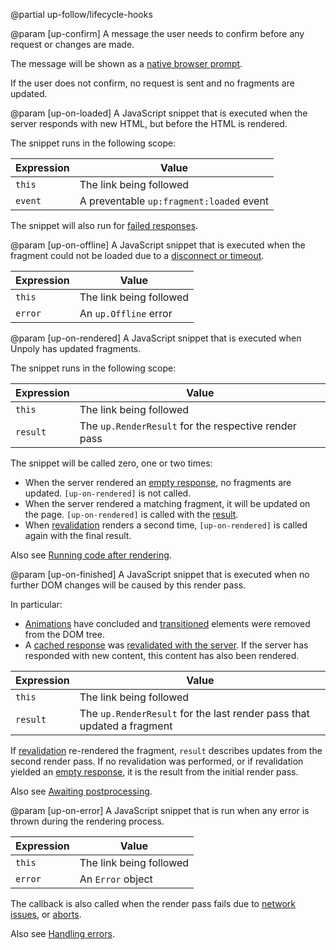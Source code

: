 @partial up-follow/lifecycle-hooks

@param [up-confirm]
  A message the user needs to confirm before any request or changes are made.

  The message will be shown as a [native browser prompt](https://developer.mozilla.org/en-US/docs/Web/API/Window/prompt).

  If the user does not confirm, no request is sent and no fragments are updated.

@param [up-on-loaded]
  A JavaScript snippet that is executed when the server responds with new HTML,
  but before the HTML is rendered.

  The snippet runs in the following scope:

  | Expression | Value                                         |
  |------------|-----------------------------------------------|
  | `this`     | The link being followed                       |
  | `event`    | A preventable `up:fragment:loaded` event      |

  The snippet will also run for [failed responses](/failed-responses).

@param [up-on-offline]
  A JavaScript snippet that is executed when the fragment could not be loaded
  due to a [disconnect or timeout](/network-issues).

  | Expression | Value                                         |
  |------------|-----------------------------------------------|
  | `this`     | The link being followed                       |
  | `error`    | An `up.Offline` error                         |

@param [up-on-rendered]
  A JavaScript snippet that is executed when Unpoly has updated fragments.

  The snippet runs in the following scope:

  | Expression | Value                                                |
  |------------|------------------------------------------------------|
  | `this`     | The link being followed                              |
  | `result`   | The `up.RenderResult` for the respective render pass |

  The snippet will be called zero, one or two times:

  - When the server rendered an [empty response](/skipping-rendering#rendering-nothing), no fragments are updated. `[up-on-rendered]` is not called.
  - When the server rendered a matching fragment, it will be updated on the page. `[up-on-rendered]` is called with the [result](/up.RenderResult).
  - When [revalidation](/caching#revalidation) renders a second time, `[up-on-rendered]` is called again with the final result.

  Also see [Running code after rendering](/render-lifecycle#running-code-after-rendering).

@param [up-on-finished]
  A JavaScript snippet that is executed when no further DOM changes will be caused by this render pass.

  In particular:

  - [Animations](/up.motion) have concluded and [transitioned](/up-transition) elements were removed from the DOM tree.
  - A [cached response](#up-cache) was [revalidated with the server](/caching#revalidation).
    If the server has responded with new content, this content has also been rendered.

  | Expression | Value                                                                  |
  |------------|------------------------------------------------------------------------|
  | `this`     | The link being followed                                                |
  | `result`   | The `up.RenderResult` for the last render pass that updated a fragment |

  If [revalidation](/caching#revalidation) re-rendered the fragment, `result` describes updates from the
  second render pass. If no revalidation was performed, or if revalidation yielded an [empty response](/caching#when-nothing-changed),
  it is the result from the initial render pass.

  Also see [Awaiting postprocessing](/render-lifecycle#awaiting-postprocessing).

@param [up-on-error]
  A JavaScript snippet that is run when any error is thrown during the rendering process.

  | Expression | Value                                         |
  |------------|-----------------------------------------------|
  | `this`     | The link being followed                       |
  | `error`    | An `Error` object                             |

  The callback is also called when the render pass fails due to [network issues](/network-issues),
  or [aborts](/aborting-requests).

  Also see [Handling errors](/render-lifecycle#handling-errors).
